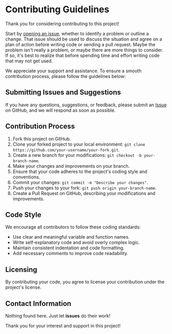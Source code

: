 # Contributing Guidelines

Thank you for considering contributing to this project!

Start by [opening an issue](https://github.com/Seeed-Studio/SenseCraft-AI-Edge/issues),
whether to identify a problem or outline a change. That issue should be used to
discuss the situation and agree on a plan of action before writing code or
sending a pull request. Maybe the problem isn't really a problem, or maybe there
are more things to consider. If so, it's best to realize that before spending
time and effort writing code that may not get used.

We appreciate your support and assistance. To ensure a smooth contribution process, please follow the guidelines below:

## Submitting Issues and Suggestions

If you have any questions, suggestions, or feedback, please submit an [Issue](https://github.com/Seeed-Studio/SenseCraft-AI-Edge/issues) on GitHub, and we will respond as soon as possible.

## Contribution Process

1. Fork this project on GitHub.
2. Clone your forked project to your local environment: `git clone https://github.com/your-username/your-fork.git`.
3. Create a new branch for your modifications: `git checkout -b your-branch-name`.
4. Make your changes and improvements on your branch.
5. Ensure that your code adheres to the project's coding style and conventions.
6. Commit your changes: `git commit -m "Describe your changes"`.
7. Push your changes to your fork: `git push origin your-branch-name`.
8. Create a Pull Request on GitHub, describing your modifications and improvements.

## Code Style

We encourage all contributors to follow these coding standards:

- Use clear and meaningful variable and function names.
- Write self-explanatory code and avoid overly complex logic.
- Maintain consistent indentation and code formatting.
- Add necessary comments to improve code readability.

## Licensing

By contributing your code, you agree to license your contribution under the project's license.

## Contact Information

Nothing found here. Just let **issues** do their work!

Thank you for your interest and support in this project!
